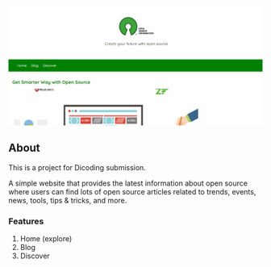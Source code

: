 ![Sneak Peak](https://github.com/dinanoviana/osi/blob/master/assets/image/Screenshot.PNG)

## About
This is a project for Dicoding submission.<br />

A simple website that provides the latest information about open source where users can find lots of open source articles related to trends, events, news, tools, tips & tricks, and more.

### Features
1. Home (explore)
2. Blog
3. Discover

